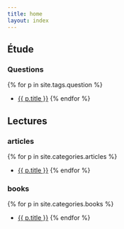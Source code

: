 ```yaml
---
title: home
layout: index
---
```


<h2>Étude</h2>

<h3>Questions</h3>

{% for p in site.tags.question %}
- <a href="{{ p.url }}">{{ p.title }}</a>
{% endfor %}

<h2>Lectures</h2>

<h3>articles</h3>

{% for p in site.categories.articles %}
- <a href="{{ p.url }}">{{ p.title }}</a>
{% endfor %}

<h3>books</h3>

{% for p in site.categories.books %}
- <a href="{{ p.url }}">{{ p.title }}</a>
{% endfor %}
